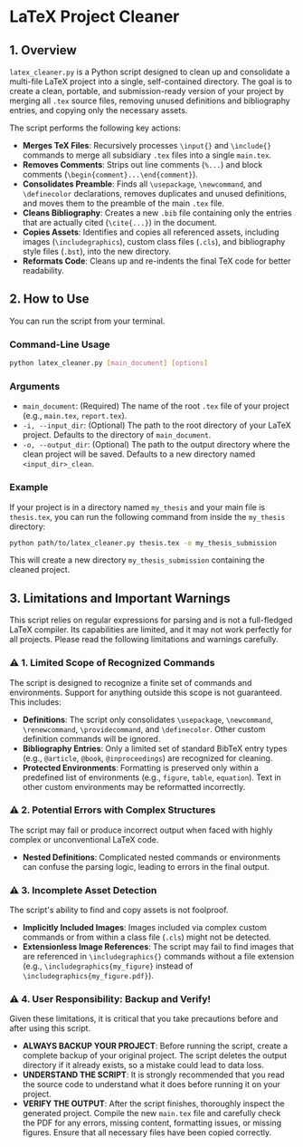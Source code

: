 # LaTeX Project Cleaner

## 1. Overview

`latex_cleaner.py` is a Python script designed to clean up and consolidate a multi-file LaTeX project into a single, self-contained directory. The goal is to create a clean, portable, and submission-ready version of your project by merging all `.tex` source files, removing unused definitions and bibliography entries, and copying only the necessary assets.

The script performs the following key actions:
* **Merges TeX Files**: Recursively processes `\input{}` and `\include{}` commands to merge all subsidiary `.tex` files into a single `main.tex`.
* **Removes Comments**: Strips out line comments (`%...`) and block comments (`\begin{comment}...\end{comment}`).     
* **Consolidates Preamble**: Finds all `\usepackage`, `\newcommand`, and `\definecolor` declarations, removes duplicates and unused definitions, and moves them to the preamble of the main `.tex` file.
* **Cleans Bibliography**: Creates a new `.bib` file containing only the entries that are actually cited (`\cite{...}`) in the document.
* **Copies Assets**: Identifies and copies all referenced assets, including images (`\includegraphics`), custom class files (`.cls`), and bibliography style files (`.bst`), into the new directory.
* **Reformats Code**: Cleans up and re-indents the final TeX code for better readability.

## 2. How to Use

You can run the script from your terminal.

### Command-Line Usage

```bash
python latex_cleaner.py [main_document] [options]
```

### Arguments

* `main_document`: (Required) The name of the root `.tex` file of your project (e.g., `main.tex`, `report.tex`).
* `-i, --input_dir`: (Optional) The path to the root directory of your LaTeX project. Defaults to the directory of `main_document`.    
* `-o, --output_dir`: (Optional) The path to the output directory where the clean project will be saved. Defaults to a new directory named `<input_dir>_clean`.

### Example

If your project is in a directory named `my_thesis` and your main file is `thesis.tex`, you can run the following command from inside the `my_thesis` directory:

```bash
python path/to/latex_cleaner.py thesis.tex -o my_thesis_submission
```

This will create a new directory `my_thesis_submission` containing the cleaned project.

## 3. Limitations and Important Warnings

This script relies on regular expressions for parsing and is not a full-fledged LaTeX compiler. Its capabilities are limited, and it may not work perfectly for all projects. Please read the following limitations and warnings carefully.

### ⚠️ 1. Limited Scope of Recognized Commands

The script is designed to recognize a finite set of commands and environments. Support for anything outside this scope is not guaranteed. This includes:
* **Definitions**: The script only consolidates `\usepackage`, `\newcommand`, `\renewcommand`, `\providecommand`, and `\definecolor`. Other custom definition commands will be ignored.
* **Bibliography Entries**: Only a limited set of standard BibTeX entry types (e.g., `@article`, `@book`, `@inproceedings`) are recognized for cleaning.
* **Protected Environments**: Formatting is preserved only within a predefined list of environments (e.g., `figure`, `table`, `equation`). Text in other custom environments may be reformatted incorrectly.

### ⚠️ 2. Potential Errors with Complex Structures

The script may fail or produce incorrect output when faced with highly complex or unconventional LaTeX code.
* **Nested Definitions**: Complicated nested commands or environments can confuse the parsing logic, leading to errors in the final output.

### ⚠️ 3. Incomplete Asset Detection

The script's ability to find and copy assets is not foolproof.
* **Implicitly Included Images**: Images included via complex custom commands or from within a class file (`.cls`) might not be detected.
* **Extensionless Image References**: The script may fail to find images that are referenced in `\includegraphics{}` commands without a file extension (e.g., `\includegraphics{my_figure}` instead of `\includegraphics{my_figure.pdf}`).

### ⚠️ 4. User Responsibility: Backup and Verify!

Given these limitations, it is critical that you take precautions before and after using this script.

* **ALWAYS BACKUP YOUR PROJECT**: Before running the script, create a complete backup of your original project. The script deletes the output directory if it already exists, so a mistake could lead to data loss.
* **UNDERSTAND THE SCRIPT**: It is strongly recommended that you read the source code to understand what it does before running it on your project.
* **VERIFY THE OUTPUT**: After the script finishes, thoroughly inspect the generated project. Compile the new `main.tex` file and carefully check the PDF for any errors, missing content, formatting issues, or missing figures. Ensure that all necessary files have been copied correctly.